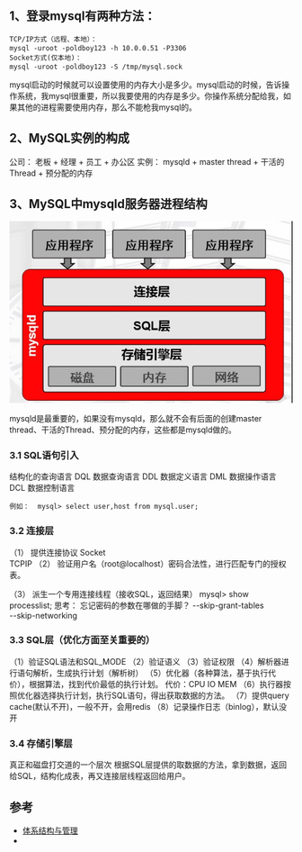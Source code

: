 ## 1、登录mysql有两种方法：

```
TCP/IP方式（远程、本地）：
mysql -uroot -poldboy123 -h 10.0.0.51 -P3306
Socket方式(仅本地)：
mysql -uroot -poldboy123 -S /tmp/mysql.sock
```

mysql启动的时候就可以设置使用的内存大小是多少。mysql启动的时候，告诉操作系统，我mysql很重要，所以我要使用的内存是多少。你操作系统分配给我，如果其他的进程需要使用内存，那么不能枪我mysql的。

## 2、MySQL实例的构成

公司： 老板  +  经理  + 员工 + 办公区
实例： mysqld +  master thread   + 干活的Thread  + 预分配的内存

## 3、MySQL中mysqld服务器进程结构

![mysqld程序结构.JPG](https://github.com/Christian-health/christian-health.github.io/blob/master/img/mysqld%E7%A8%8B%E5%BA%8F%E7%BB%93%E6%9E%84.JPG?raw=true)

mysqld是最重要的，如果没有mysqld，那么就不会有后面的创建master thread、干活的Thread、预分配的内存，这些都是mysqld做的。

### 3.1 SQL语句引入

结构化的查询语言
DQL   数据查询语言
DDL   数据定义语言
DML   数据操作语言
DCL   数据控制语言

```
例如：  mysql> select user,host from mysql.user;
```

### 3.2 连接层

（1） 提供连接协议
		Socket  
		TCPIP
（2） 验证用户名（root@localhost）密码合法性，进行匹配专门的授权表。

（3） 派生一个专用连接线程（接收SQL，返回结果）
	  mysql> show processlist;
思考： 
忘记密码的参数在哪做的手脚？
--skip-grant-tables  
--skip-networking	  

### 3.3 SQL层（优化方面至关重要的）

（1）验证SQL语法和SQL_MODE
（2）验证语义
（3）验证权限
（4）解析器进行语句解析，生成执行计划（解析树）
（5）优化器（各种算法，基于执行代价），根据算法，找到代价最低的执行计划。
	代价：CPU  IO  MEM
（6）执行器按照优化器选择执行计划，执行SQL语句，得出获取数据的方法。
（7）提供query cache(默认不开)，一般不开，会用redis
（8）记录操作日志（binlog），默认没开

### 3.4 存储引擎层

真正和磁盘打交道的一个层次
根据SQL层提供的取数据的方法，拿到数据，返回给SQL，结构化成表，再又连接层线程返回给用户。



## 参考
- [体系结构与管理](https://www.jianshu.com/p/e872bc12f583)
- 